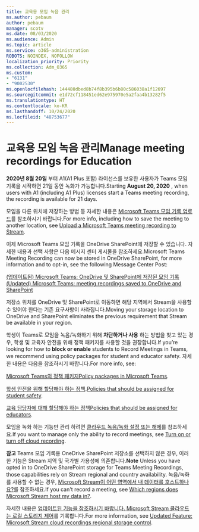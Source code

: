 ```yaml
---
title: 교육용 모임 녹음 관리
ms.author: pebaum
author: pebaum
manager: scotv
ms.date: 08/03/2020
ms.audience: Admin
ms.topic: article
ms.service: o365-administration
ROBOTS: NOINDEX, NOFOLLOW
localization_priority: Priority
ms.collection: Adm_O365
ms.custom:
- "6131"
- "9002530"
ms.openlocfilehash: 144480dbed8b74f8b395b6b80c586038a1f12697
ms.sourcegitcommit: e1d72cf118451ed62e975970e5a2faa4b13282f5
ms.translationtype: HT
ms.contentlocale: ko-KR
ms.lasthandoff: 10/24/2020
ms.locfileid: "48753677"
---
```

# <a name="manage-meeting-recordings-for-education"></a><span data-ttu-id="dd1b0-102">교육용 모임 녹음 관리</span><span class="sxs-lookup"><span data-stu-id="dd1b0-102">Manage meeting recordings for Education</span></span>

<span data-ttu-id="dd1b0-103">**2020년 8월 20일** 부터 A1(A1 Plus 포함) 라이선스를 보유한 사용자가 Teams 모임 기록을 시작하면 21일 동안 녹화가 가능합니다.</span><span class="sxs-lookup"><span data-stu-id="dd1b0-103">Starting **August 20, 2020** , when users with A1 (including A1 Plus) licenses start a Teams meeting recording, the recording is available for 21 days.</span></span>

<span data-ttu-id="dd1b0-104">모임을 다른 위치에 저장하는 방법 등 자세한 내용은 [Microsoft Teams 모임 기록 업로드](https://docs.microsoft.com/stream/portal-upload-teams-meeting-recording)를 참조하시기 바랍니다.</span><span class="sxs-lookup"><span data-stu-id="dd1b0-104">For more info, including how to save the meeting to another location, see [Upload a Microsoft Teams meeting recording to Stream](https://docs.microsoft.com/stream/portal-upload-teams-meeting-recording).</span></span>

<span data-ttu-id="dd1b0-105">이제 Microsoft Teams 모임 기록을 OneDrive SharePoint에 저장할 수 있습니다. 자세한 내용과 선택 사항은 다음 메시지 센터 게시물을 참조하세요.</span><span class="sxs-lookup"><span data-stu-id="dd1b0-105">Microsoft Teams Meeting Recording can now be stored in OneDrive SharePoint, for more information and to opt-in, see the following Message Center Post:</span></span>

[<span data-ttu-id="dd1b0-106">(업데이트됨) Microsoft Teams: OneDrive 및 SharePoint에 저장된 모임 기록</span><span class="sxs-lookup"><span data-stu-id="dd1b0-106">(Updated) Microsoft Teams: meeting recordings saved to OneDrive and SharePoint</span></span>](https://portal.microsoft.com/Adminportal/Home?ref=MessageCenter&id=MC222640)

<span data-ttu-id="dd1b0-107">저장소 위치를 OneDrive 및 SharePoint로 이동하면 해당 지역에서 Stream을 사용할 수 있어야 한다는 기존 요구사항이 사라집니다.</span><span class="sxs-lookup"><span data-stu-id="dd1b0-107">Moving your storage location to OneDrive and SharePoint eliminates the previous requirement that Stream be available in your region.</span></span>

<span data-ttu-id="dd1b0-108">학생이 Teams로 모임을 녹음/녹화하기 위해 **차단하거나 사용** 하는 방법을 찾고 있는 경우, 학생 및 교육자 안전을 위해 정책 패키지를 사용할 것을 권장합니다.</span><span class="sxs-lookup"><span data-stu-id="dd1b0-108">If you’re looking for how to **block or enable** students to Record Meetings in Teams, we recommend using policy packages for student and educator safety.</span></span> <span data-ttu-id="dd1b0-109">자세한 내용은 다음을 참조하시기 바랍니다.</span><span class="sxs-lookup"><span data-stu-id="dd1b0-109">For more info, see:</span></span>

<span data-ttu-id="dd1b0-110">[Microsoft Teams의 정책 패키지](https://docs.microsoft.com/microsoftteams/policy-packages-edu#policy-packages-in-microsoft-teams)</span><span class="sxs-lookup"><span data-stu-id="dd1b0-110">[Policy packages in Microsoft Teams](https://docs.microsoft.com/microsoftteams/policy-packages-edu#policy-packages-in-microsoft-teams).</span></span>

<span data-ttu-id="dd1b0-111">[학생 안전을 위해 할당해야 하는 정책](https://docs.microsoft.com/microsoftteams/policy-packages-edu#policies-that-should-be-assigned-for-student-safety).</span><span class="sxs-lookup"><span data-stu-id="dd1b0-111">[Policies that should be assigned for student safety](https://docs.microsoft.com/microsoftteams/policy-packages-edu#policies-that-should-be-assigned-for-student-safety).</span></span>

<span data-ttu-id="dd1b0-112">[교육 담당자에 대해 할당해야 하는 정책](https://docs.microsoft.com/microsoftteams/policy-packages-edu#policies-that-should-be-assigned-for-educators)</span><span class="sxs-lookup"><span data-stu-id="dd1b0-112">[Policies that should be assigned for educators](https://docs.microsoft.com/microsoftteams/policy-packages-edu#policies-that-should-be-assigned-for-educators).</span></span>

<span data-ttu-id="dd1b0-113">모임을 녹화 하는 기능만 관리 하려면 [클라우드 녹음/녹화 설정 또는 해제](https://docs.microsoft.com/microsoftteams/cloud-recording#turn-on-or-turn-off-cloud-recording)를 참조하세요.</span><span class="sxs-lookup"><span data-stu-id="dd1b0-113">If you want to manage only the ability to record meetings, see [Turn on or turn off cloud recording](https://docs.microsoft.com/microsoftteams/cloud-recording#turn-on-or-turn-off-cloud-recording).</span></span>

<span data-ttu-id="dd1b0-114">**참고** Teams 모임 기록용 OneDrive SharePoint 저장소를 선택하지 않은 경우, 이러한 기능은 Stream 지역 및 국가별 가용성에 의존합니다.</span><span class="sxs-lookup"><span data-stu-id="dd1b0-114">**Note** Unless you have opted in to OneDrive SharePoint storage for Teams Meeting Recordings, those capabilities rely on Stream regional and country availability.</span></span> <span data-ttu-id="dd1b0-115">녹음/녹화를 사용할 수 없는 경우, [Microsoft Stream이 어떤 영역에서 내 데이터를 호스트하나요?](https://docs.microsoft.com/stream/faq#which-regions-does-microsoft-stream-host-my-data-in)를 참조하세요.</span><span class="sxs-lookup"><span data-stu-id="dd1b0-115">If you can't record a meeting, see [Which regions does Microsoft Stream host my data in?](https://docs.microsoft.com/stream/faq#which-regions-does-microsoft-stream-host-my-data-in).</span></span>

<span data-ttu-id="dd1b0-116">자세한 내용은 [업데이트된 기능을 참조하시기 바랍니다. Microsoft Stream 클라우드는 로컬 스토리지 제어](https://admin.microsoft.com/AdminPortal/Home#/MessageCenter?id=MC214327)를 기록합니다.</span><span class="sxs-lookup"><span data-stu-id="dd1b0-116">For more information, see [Updated Feature: Microsoft Stream cloud recordings regional storage control](https://admin.microsoft.com/AdminPortal/Home#/MessageCenter?id=MC214327).</span></span>